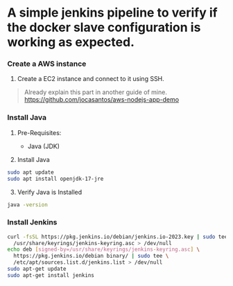 # A simple jenkins pipeline to verify if the docker slave configuration is working as expected.

### Create a AWS instance

1. Create a EC2 instance and connect to it using SSH.
> Already explain this part in another guide of mine. https://github.com/jocasantos/aws-nodejs-app-demo

### Install Java

1. Pre-Requisites:
    - Java (JDK)

2. Install Java
```bash
sudo apt update
sudo apt install openjdk-17-jre
```

3. Verify Java is Installed
```bash
java -version
```

### Install Jenkins
```bash
curl -fsSL https://pkg.jenkins.io/debian/jenkins.io-2023.key | sudo tee \
  /usr/share/keyrings/jenkins-keyring.asc > /dev/null
echo deb [signed-by=/usr/share/keyrings/jenkins-keyring.asc] \
  https://pkg.jenkins.io/debian binary/ | sudo tee \
  /etc/apt/sources.list.d/jenkins.list > /dev/null
sudo apt-get update
sudo apt-get install jenkins
```